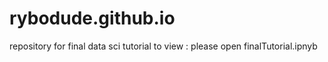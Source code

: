 # rybodude.github.io
repository for final data sci tutorial
to view : please open finalTutorial.ipnyb

